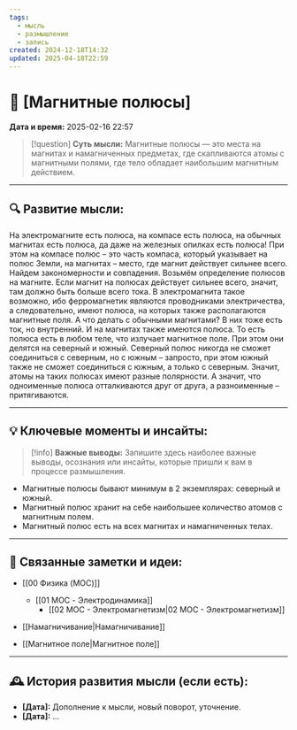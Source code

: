 ```yaml
---
tags:
  - мысль
  - размышление
  - запись
created: 2024-12-18T14:32
updated: 2025-04-18T22:59
---
```


# 💭  [Магнитные полюсы]

**Дата и время:** 2025-02-16 22:57

> [!question] **Суть мысли:**
> Магнитные полюсы — это места на магнитах и намагниченных предметах, где скапливаются атомы с магнитными полями, где тело обладает наибольшим магнитным действием.

---

## 🔍 Развитие мысли:

На электромагните есть полюса, на компасе есть полюса, на обычных магнитах есть полюса, да даже на железных опилках есть полюса!
При этом на компасе полюс – это часть компаса, который указывает на полюс Земли, на магнитах – место, где магнит действует сильнее всего.
Найдем закономерности и совпадения.
Возьмём определение полюсов на магните. Если магнит на полюсах действует сильнее всего, значит, там должно быть больше всего тока. В электромагнита такое возможно, ибо ферромагнетик являются проводниками электричества, а следовательно, имеют полюса, на которых также располагаются магнитные поля. А что делать с обычными магнитами?
В них тоже есть ток, но внутренний. И на магнитах также имеются полюса. То есть полюса есть в любом теле, что излучает магнитное поле. При этом они делятся на северный и южный. Северный полюс никогда не сможет соединиться с северным, но с южным – запросто, при этом южный также не сможет соединиться с южным, а только с северным. Значит, атомы на таких полюсах имеют разные полярности. А значит, что одноименные полюса отталкиваются друг от друга, а разноименные – притягиваются.


---

## 💡 Ключевые моменты и инсайты:

> [!info] **Важные выводы:**
> Запишите здесь наиболее важные выводы, осознания или инсайты, которые пришли к вам в процессе размышления.

- Магнитные полюсы бывают минимум в 2 экземплярах: северный и южный.
- Магнитный полюс хранит на себе наибольшее количество атомов с магнитным полем.
- Магнитный полюс есть на всех магнитах и намагниченных телах.

---


## 🔄 Связанные заметки и идеи:

- [[00 Физика (MOC)]]
	- [[01 MOC - Электродинамика]]
		- [[02 МОС - Электромагнетизм|02 МОС - Электромагнетизм]]

- [[Намагничивание|Намагничивание]]
- [[Магнитное поле|Магнитное поле]]

---

## 🕰️ История развития мысли (если есть):

* **[Дата]:**  Дополнение к мысли, новый поворот, уточнение.
* **[Дата]:**  ...